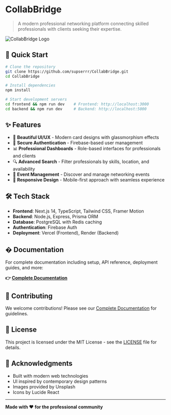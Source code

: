 # CollabBridge

> A modern professional networking platform connecting skilled professionals with clients seeking their expertise.

![CollabBridge Logo](https://images.unsplash.com/photo-1600880292203-757bb62b4baf?w=800&h=200&fit=crop&auto=format&q=80)

## 🚀 Quick Start

```bash
# Clone the repository
git clone https://github.com/supserrr/CollabBridge.git
cd CollabBridge

# Install dependencies
npm install

# Start development servers
cd frontend && npm run dev    # Frontend: http://localhost:3000
cd backend && npm run dev     # Backend: http://localhost:5000
```

## ✨ Features

- 🎨 **Beautiful UI/UX** - Modern card designs with glassmorphism effects
- 🔐 **Secure Authentication** - Firebase-based user management
- 📊 **Professional Dashboards** - Role-based interfaces for professionals and clients
- 🔍 **Advanced Search** - Filter professionals by skills, location, and availability
- 📅 **Event Management** - Discover and manage networking events
- 📱 **Responsive Design** - Mobile-first approach with seamless experience

## 🛠️ Tech Stack

- **Frontend**: Next.js 14, TypeScript, Tailwind CSS, Framer Motion
- **Backend**: Node.js, Express, Prisma ORM
- **Database**: PostgreSQL with Redis caching
- **Authentication**: Firebase Auth
- **Deployment**: Vercel (Frontend), Render (Backend)

## � Documentation

For complete documentation including setup, API reference, deployment guides, and more:

**👉 [Complete Documentation](./docs/COMPLETE_DOCUMENTATION.md)**

## 🤝 Contributing

We welcome contributions! Please see our [Complete Documentation](./docs/COMPLETE_DOCUMENTATION.md#contributing) for guidelines.

## 📄 License

This project is licensed under the MIT License - see the [LICENSE](LICENSE) file for details.

## 🙏 Acknowledgments

- Built with modern web technologies
- UI inspired by contemporary design patterns
- Images provided by Unsplash
- Icons by Lucide React

---

**Made with ❤️ for the professional community**
